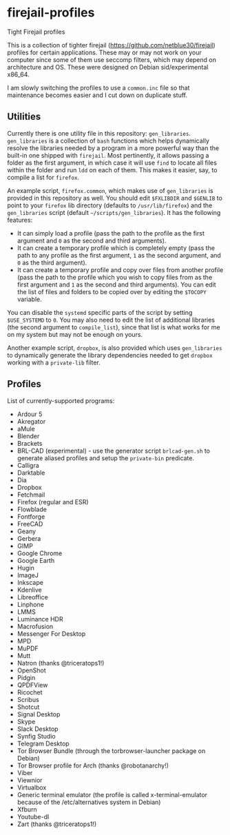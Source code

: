 # firejail-profiles
Tight Firejail profiles

This is a collection of tighter firejail (https://github.com/netblue30/firejail) profiles for certain applications. These may or may not work on your computer since some of them use seccomp filters, which may depend on architecture and OS. These were designed on Debian sid/experimental x86_64.

I am slowly switching the profiles to use a `common.inc` file so that maintenance becomes easier and I cut down on duplicate stuff.

## Utilities

Currently there is one utility file in this repository: `gen_libraries`. `gen_libraries` is a collection of `bash` functions which helps dynamically resolve the libraries needed by a program in a more powerful way than the built-in one shipped with `firejail`. Most pertinently, it allows passing a folder as the first argument, in which case it will use `find` to locate all files within the folder and run `ldd` on each of them. This makes it easier, say, to compile a list for `firefox`.

An example script, `firefox.common`, which makes use of `gen_libraries` is provided in this repository as well. You should edit `$FXLIBDIR` and `$GENLIB` to point to your `firefox` lib directory (defaults to `/usr/lib/firefox`) and the `gen_libraries` script (default `~/scripts/gen_libraries`). It has the following features:

* It can simply load a profile (pass the path to the profile as the first argument and `0` as the second and third arguments).
* It can create a temporary profile which is completely empty (pass the path to any profile as the first argument, `1` as the second argument, and `0` as the third argument).
* It can create a temporary profile and copy over files from another profile (pass the path to the profile which you wish to copy files from as the first argument and `1` as the second and third arguments). You can edit the list of files and folders to be copied over by editing the `$TOCOPY` variable.

You can disable the `systemd` specific parts of the script by setting `$USE_SYSTEMD` to `0`. You may also need to edit the list of additional libraries (the second argument to `compile_list`), since that list is what works for me on my system but may not be enough on yours.

Another example script, `dropbox`, is also provided which uses `gen_libraries` to dynamically generate the library dependencies needed to get `dropbox` working with a `private-lib` filter.

## Profiles

List of currently-supported programs:
* Ardour 5
* Akregator
* aMule
* Blender
* Brackets
* BRL-CAD (experimental) - use the generator script `brlcad-gen.sh` to generate aliased profiles and setup the `private-bin` predicate.
* Calligra
* Darktable
* Dia
* Dropbox
* Fetchmail
* Firefox (regular and ESR)
* Flowblade
* Fontforge
* FreeCAD
* Geany
* Gerbera
* GIMP
* Google Chrome
* Google Earth
* Hugin
* ImageJ
* Inkscape
* Kdenlive
* Libreoffice
* Linphone
* LMMS
* Luminance HDR
* Macrofusion
* Messenger For Desktop
* MPD
* MuPDF
* Mutt
* Natron (thanks @triceratops1!)
* OpenShot
* Pidgin
* QPDFView
* Ricochet
* Scribus
* Shotcut
* Signal Desktop
* Skype
* Slack Desktop
* Synfig Studio
* Telegram Desktop
* Tor Browser Bundle (through the torbrowser-launcher package on Debian)
* Tor Browser profile for Arch (thanks @robotanarchy!)
* Viber
* Viewnior
* Virtualbox
* Generic terminal emulator (the profile is called x-terminal-emulator because of the /etc/alternatives system in Debian)
* Xfburn
* Youtube-dl
* Zart (thanks @triceratops1!)
